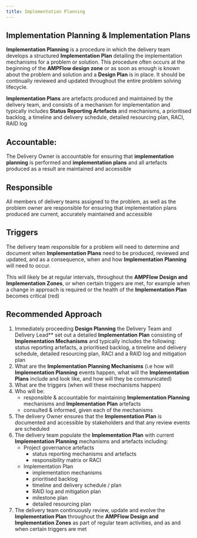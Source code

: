 ```yaml
---
title: Implementation Planning
---
```


## Implementation Planning & Implementation Plans

**Implementation Planning** is a procedure in which the delivery team develops a structured **Implementation Plan** detailing the implementation mechanisms for a problem or solution. This procedure often occurs at the beginning of the **AMPFlow design zone** or as soon as enough is known about the problem and solution and a **Design Plan** is in place. It should be continually reviewed and updated throughout the entire problem solving lifecycle.

**Implementation Plans** are artefacts produced and maintained by the delivery team, and consists of a mechanism for implementation and typically includes **Status Reporting Artefacts** and mechanisms, a prioritised backlog, a timeline and delivery schedule, detailed resourcing plan, RACI, RAID log


## Accountable: 
The Delivery Owner is accountable for ensuring that **implementation planning** is performed and **implementation plans** and all artefacts produced as a result are maintained and accessible

## Responsible 
All members of delivery teams assigned to the problem, as well as the problem owner are responsible for ensuring that implementation plans produced are current, accurately maintained and accessible 

## Triggers
The delivery team responsible for a problem will need to determine and document when **Implementation Plans** need to be produced, reviewed and updated, and as a consequence, when and how **Implementation Planning** will need to occur. 

This will likely be at regular intervals, throughout the **AMPFlow Design and Implementation Zones**, or when certain triggers are met, for example when a change in approach is required or the health of the **Implementation Plan** becomes critical (red)



## Recommended Approach

1. Immediately proceeding **Design Planning** the Delivery Team and Delivery Lead** set out a detailed **Implementation Plan** consisting of **Implementation Mechanisms** and typically includes the following: status reporting artefacts, a prioritised backlog, a timeline and delivery schedule, detailed resourcing plan, RACI and a RAID log and mitigation plan
2. What are the **Implementation Planning Mechanisms** (i.e how will **Implementation Planning** events happen, what will the **Implementation Plans** include and look like, and how will they be communicated) 
3. What are the triggers (when will these mechanisms happen)
4. Who will be:
    - responsible & accountable for maintaining **Implementation Planning** mechanisms and **Implementation Plan** artefacts
    - consulted & informed, given each of the mechanisms
5. The delivery Owner ensures that the **Implementation Plan** is documented and accessible by stakeholders and that any review events are scheduled 
6. The delivery team populate the **Implementation Plan** with current **Implementation Planning** mechanisms and artefacts including:
    - Project governance artefacts
        - status reporting mechanisms and artefacts 
        - responsibility matrix or RACI
    - Implementation Plan
        - implementation mechanisms 
        - prioritised backlog 
        - timeline and delivery schedule / plan
        - RAID log and mitigation plan
        - milestone plan
        - detailed resourcing plan
7. The delivery team continuously review, update and evolve the **Implementation Plan** throughout the **AMPFlow Design and Implementation Zones** as part of regular team activities, and as and when certain triggers are met 

